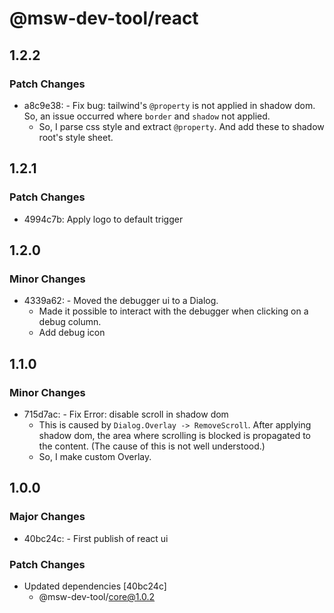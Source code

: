 # @msw-dev-tool/react

## 1.2.2

### Patch Changes

- a8c9e38: - Fix bug: tailwind's `@property` is not applied in shadow dom. So, an issue occurred where `border` and `shadow` not applied.
  - So, I parse css style and extract `@property`. And add these to shadow root's style sheet.

## 1.2.1

### Patch Changes

- 4994c7b: Apply logo to default trigger

## 1.2.0

### Minor Changes

- 4339a62: - Moved the debugger ui to a Dialog.
  - Made it possible to interact with the debugger when clicking on a debug column.
  - Add debug icon

## 1.1.0

### Minor Changes

- 715d7ac: - Fix Error: disable scroll in shadow dom
  - This is caused by `Dialog.Overlay -> RemoveScroll`. After applying shadow dom, the area where scrolling is blocked is propagated to the content. (The cause of this is not well understood.)
  - So, I make custom Overlay.

## 1.0.0

### Major Changes

- 40bc24c: - First publish of react ui

### Patch Changes

- Updated dependencies [40bc24c]
  - @msw-dev-tool/core@1.0.2
